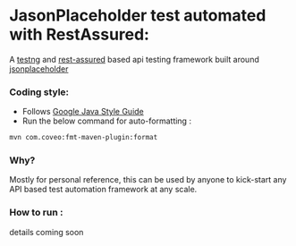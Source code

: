 # JasonPlaceholder test automated with RestAssured:
A [testng](https://testng.org/doc/index.html) and [rest-assured](http://rest-assured.io/) based api testing framework built around [jsonplaceholder](https://jsonplaceholder.typicode.com/)

### Coding style:
* Follows [Google Java Style Guide](https://google.github.io/styleguide/javaguide.html)
* Run the below command for auto-formatting :
```bash
mvn com.coveo:fmt-maven-plugin:format
```

### Why?
Mostly for personal reference, this can be used by anyone to kick-start any API based test automation framework at any scale.

### How to run :
details coming soon

